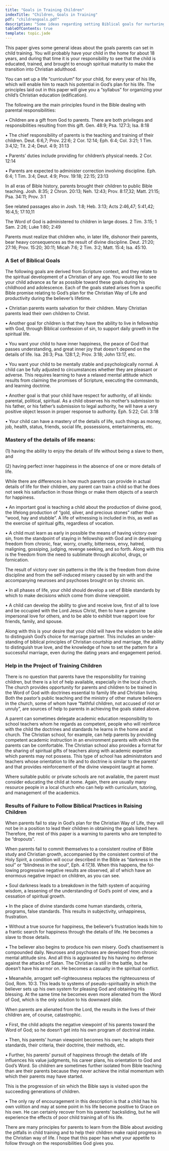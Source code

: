 ```yaml
---
title: "Goals in Training Children"
indexTitle: "Children, Goals in Training"
pdf: "childrengoals.pdf"
description: "Some ideas regarding setting Biblical goals for nurturing and training children in the plan of God."
tableOfContents: true
template: topic.jade
---
```


This paper gives some general ideas about the goals parents can set in
child training. You will probably have your child in the home for about
18 years, and during that time it is your responsibility to see that the
child is educated, trained, and brought to enough spiritual maturity to
make the transition into Christian adulthood.

You can set up a life “curriculum” for your child, for every year of his
life, which will enable him to reach his potential in God’s plan for his
life. The principles laid out in this paper will give you a “syllabus”
for organizing your child’s Christian education (edification).

The following are the main principles found in the Bible dealing with
parental responsibilities:

• Children are a gift from God to parents. There are both privileges and
responsibilities resulting from this gift. Gen. 48:9; Psa. 127:3;
Isa. 8:18

• The chief responsibility of parents is the teaching and training of
their children. Deut. 6:6,7; Prov. 22:6; 2 Cor. 12:14; Eph. 6:4;
Col. 3:21; 1 Tim. 3:4,12; Tit. 2:4; Deut. 4:9; 31:13

• Parents’ duties include providing for children’s physical needs.
2 Cor. 12:14

• Parents are expected to administer correction involving discipline.
Eph. 6:4; 1 Tim. 3:4; Deut. 4:9; Prov. 19:18; 22:15; 23:13

In all eras of Bible history, parents brought their children to public
Bible teaching. Josh. 8:35; 2 Chron. 20:13; Neh. 12:43; Prov. 8:17,32;
Matt. 21:15; Psa. 34:11; Prov. 3:1

See related passages also in Josh. 1:8; Heb. 3:13; Acts 2:46,47;
5:41,42; 16:4,5; 17:10,11

The Word of God is administered to children in large doses. 2 Tim. 3:15;
1 Sam. 2:26; Luke 1:80; 2:49

Parents must realize that children who, in later life, dishonor their
parents, bear heavy consequences as the result of divine discipline.
Deut. 21:20; 27:16; Prov. 15:20; 30:11; Micah 7:6; 2 Tim. 3:2; Matt.
15:4; Isa. 45:10.

### A Set of Biblical Goals

The following goals are derived from Scripture context, and they relate
to the spiritual development of a Christian of any age. You would like
to see your child advance as far as possible toward these goals during
his childhood and adolescence. Each of the goals stated arises from a
specific Bible promise relating to God’s plan for the Christian Way of
Life and productivity during the believer’s lifetime.

• Christian parents wants salvation for their children. Many Christian
parents lead their own children to Christ.

• Another goal for children is that they have the ability to live in
fellowship with God, through Biblical confession of sin, to support
daily growth in the spiritual life.

• You want your child to have inner happiness, the peace of God that
passes understanding, and great inner joy that doesn’t depend on the
details of life. Isa. 26:3; Psa. 128:1,2; Prov. 3:18; John 13:17, etc.

• You want your child to be mentally stable and psychologically normal.
A child can be fully adjusted to circumstances whether they are pleasant
or adverse. This requires learning to have a relaxed mental attitude
which results from claiming the promises of Scripture, executing the
commands, and learning doctrine.

• Another goal is that your child have respect for authority, of all
kinds: parental, political, spiritual. As a child observes his mother’s
submission to his father, or his father’s submission to legal
author­ity, he will have a very positive object lesson in proper
response to authority. Eph. 5:22; Col. 3:18

• Your child can have a mastery of the details of life, such things as
money, job, health, status, friends, social life, possessions,
enter­tainments, etc.

### Mastery of the details of life means:

(1) having the ability to enjoy the details of life without being a
slave to them, and

(2) having perfect inner happiness in the absence of one or more details
of life.

While there are differences in how much parents can provide in actual
details of life for their children, any parent can train a child so that
he does not seek his satisfaction in those things or make them objects
of a search for happiness.

• An important goal is teaching a child about the production of divine
good, the lifelong production of “gold, silver, and precious stones”
rather than “wood, hay and stubble”. A life of witnessing is included in
this, as well as the exercise of spiritual gifts, regardless of
vocation.

• A child must learn as early in possible the means of having victory
over sin, from the standpoint of staying in fellowship with God and in
developing freedom from chronic, fear, worry, cruelty, bitterness, envy,
hatred, maligning, gossiping, judging, revenge seeking, and so forth.
Along with this is the freedom from the need to sublimate through
alcohol, drugs, or fornication.

The result of victory over sin patterns in the life is the freedom from
divine discipline and from the self-induced misery caused by sin with
and the accompanying neuroses and psychoses brought on by chronic sin.

• In all phases of life, your child should develop a set of Bible
stan­dards by which to make decisions which come from divine view­point.

• A child can develop the ability to give and receive love, first of all
to love and be occupied with the Lord Jesus Christ, then to have a
genuine impersonal love for others, and to be able to exhibit true
rapport love for friends, family, and spouse.

Along with this is your desire that your child will have the wisdom to
be able to distinguish God’s choice for marriage partner. This includes
an under-standing of biblical principles of Christian courtship and
marriage, the ability to distinguish true love, and the knowledge of how
to set the pattern for a successful marriage, even during the dating
years and engagement period.

### Help in the Project of Training Children

There is no question that parents have the responsibility for training
children, but there is a lot of help available, especially in the local
church. The church provides opportunity for parents and children to be
trained in the Word of God with doctrines essential to family life and
Christian living. Both the pastor’s public teaching and the ministry of
other mature believers in the church, some of whom have “faithful
children, not accused of riot or unruly”, are sources of help to parents
in achieving the goals stated above.

A parent can sometimes delegate academic education responsibility to
school teachers whom he regards as competent, people who will reinforce
with the child the doctrines and standards he learns in the home and at
church. The Christian school, for example, can help parents by providing
competent academic instruction in an environment parents with which the
parents can be comfortable. The Christian school also provides a format
for the sharing of spiritual gifts of teachers along with academic
expertise which parents may not possess. This type of school has
administrators and teachers whose orientation to life and to doctrine is
similar to the parents’ and that provides reinforcement of the divine
viewpoint taught at home.

Where suitable public or private schools are not available, the parent
must consider educating the child at home. Again, there are usually many
resource people in a local church who can help with curriculum,
tutoring, and management of the academics.

### Results of Failure to Follow Biblical Practices in Raising Children

When parents fail to stay in God’s plan for the Christian Way of Life,
they will not be in a position to lead their children in obtaining the
goals listed here. Therefore, the rest of this paper is a warning to
parents who are tempted to be “dropouts”.

When parents fail to commit themselves to a consistent routine of Bible
study and Christian growth, accompanied by the consistent control of the
Holy Spirit, a condition will occur described in the Bible as “darkness
in the soul” or “blindness in the soul”, Eph. 4:17,18. When this
happens, the fol­lowing progressive negative results are observed, all
of which have an enormous negative impact on children, as you can see.

• Soul darkness leads to a breakdown in the faith system of acquiring
wisdom, a lessening of the understanding of God’s point of view, and a
cessation of spiritual growth.

• In the place of divine standards come human standards, criteria,
programs, false standards. This results in subjectivity, unhappi­ness,
frustration.

• Without a true source for happiness, the believer’s frustration leads
him to a frantic search for happiness through the details of life. He
becomes a slave to those details.

• The believer also begins to produce his own misery. God’s
chas­tisement is compounded daily. Neuroses and psychoses are devel­oped
from chronic mental attitude sins. And all this is aggravated by his
having no defense against the attacks of Satan. The Christian is still
in the battle, but he doesn’t have his armor on. He becomes a casualty
in the spiritual conflict.

• Meanwhile, arrogant self-righteousness replaces the righteousness of
God, Rom. 10:3. This leads to systems of pseudo-spirituality in which
the believer sets up his own system for pleasing God and obtaining His
blessing. At the same time he becomes even more alienated from the Word
of God, which is the only solution to his downward slide.

When parents are alienated from the Lord, the results in the lives of
their children are, of course, catastrophic.

• First, the child adopts the negative viewpoint of his parents toward
the Word of God; so he doesn’t get into his own program of doctri­nal
intake.

• Then, his parents’ human viewpoint becomes his own; he adopts their
standards, their criteria, their doctrine, their methods, etc.

• Further, his parents’ pursuit of happiness through the details of life
influences his value judgments, his career plans, his orientation to God
and God’s Word. So children are sometimes further isolated from Bible
teaching than are their parents because they never achieve the initial
momentum with which their parents may have started.

This is the progression of sin which the Bible says is visited upon the
succeeding generations of children.

• The only ray of encouragement in this description is that a child has
his own volition and may at some point in his life become positive to
Grace on his own. He can certainly recover from his parents’
backsliding, but he will experience the effects of poor child training
all of his life.

There are many principles for parents to learn from the Bible about
avoiding the pitfalls in child training and to help their children make
rapid progress in the Christian way of life. I hope that this paper has
whet your appetite to follow through on the responsibilities God gives
you.

